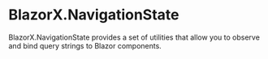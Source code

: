 # BlazorX.NavigationState
BlazorX.NavigationState provides a set of utilities that allow you to observe and bind query strings to Blazor components.
